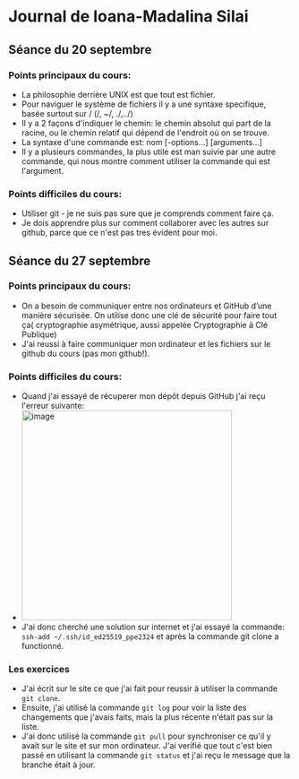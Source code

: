 # Journal de Ioana-Madalina Silai
## Séance du 20 septembre

### Points principaux du cours:
* La philosophie derrière UNIX est que tout est fichier.
* Pour naviguer le système de fichiers il y a une syntaxe specifique, basée surtout sur / (/, ~/, ./,../)
* Il y a 2 façons d'indiquer le chemin: le chemin absolut qui part de la racine, ou le chemin relatif qui dépend de l'endroit où on se trouve.
* La syntaxe d'une commande est: nom [-options…] [arguments…]
* Il y a plusieurs commandes, la plus utile est man suivie par une autre commande, qui nous montre comment utiliser la commande qui est l'argument.

### Points difficiles du cours:

* Utiliser git - je ne suis pas sure que je comprends comment faire ça.
* Je dois apprendre plus sur comment collaborer avec les autres sur github, parce que ce n'est pas tres évident pour moi.

## Séance du 27 septembre

### Points principaux du cours:
* On a besoin de communiquer entre nos ordinateurs et GitHub d’une manière sécurisée. On utilise donc une clé de sécurité pour faire tout ça( cryptographie asymétrique, aussi appelée Cryptographie à Clé Publique)
* J'ai reussi à faire communiquer mon ordinateur et les fichiers sur le github du cours (pas mon github!). 
### Points difficiles du cours:
* Quand j'ai essayé de récuperer mon dépôt depuis GitHub j'ai reçu l'erreur suivante:
* <img width="375" alt="image" src="https://github.com/ims510/PPE1-2023/assets/113267498/5015fdda-32ad-4101-bf7b-36a4d304d4e2">
* J'ai donc cherché une solution sur internet et j'ai essayé la commande: `ssh-add ~/.ssh/id_ed25519_ppe2324` et après la commande git clone a functionné. 
### Les exercices
* J'ai écrit sur le site ce que j'ai fait pour reussir à utiliser la commande `git clone`.
* Ensuite, j'ai utilisé la commande `git log` pour voir la liste des changements que j'avais faits, mais la plus récente n'était pas sur la liste.
* J'ai donc utilisé la commande `git pull` pour synchroniser ce qu'il y avait sur le site et sur mon ordinateur. J'ai verifié que tout c'est bien passé en utilisant la commande `git status` et j'ai reçu le message que la branche était à jour.